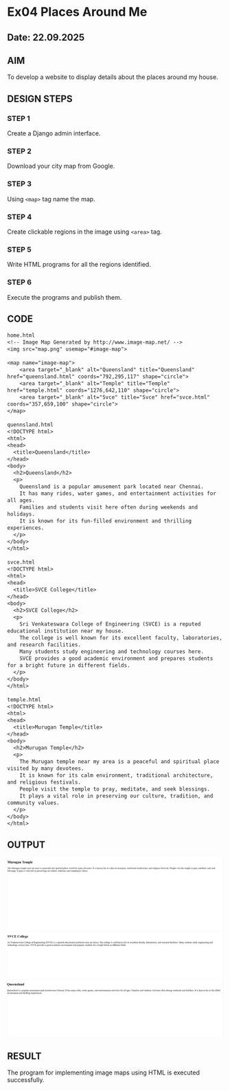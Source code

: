 # Ex04 Places Around Me
## Date: 22.09.2025

## AIM
To develop a website to display details about the places around my house.

## DESIGN STEPS

### STEP 1
Create a Django admin interface.

### STEP 2
Download your city map from Google.

### STEP 3
Using ```<map>``` tag name the map.

### STEP 4
Create clickable regions in the image using ```<area>``` tag.

### STEP 5
Write HTML programs for all the regions identified.

### STEP 6
Execute the programs and publish them.

## CODE
```
home.html
<!-- Image Map Generated by http://www.image-map.net/ -->
<img src="map.png" usemap="#image-map">

<map name="image-map">
    <area target="_blank" alt="Queensland" title="Queensland" href="queensland.html" coords="792,295,117" shape="circle">
    <area target="_blank" alt="Temple" title="Temple" href="temple.html" coords="1276,642,110" shape="circle">
    <area target="_blank" alt="Svce" title="Svce" href="svce.html" coords="357,659,100" shape="circle">
</map>

quennsland.html
<!DOCTYPE html>
<html>
<head>
  <title>Queensland</title>
</head>
<body>
  <h2>Queensland</h2>
  <p>
    Queensland is a popular amusement park located near Chennai. 
    It has many rides, water games, and entertainment activities for all ages. 
    Families and students visit here often during weekends and holidays. 
    It is known for its fun-filled environment and thrilling experiences.
  </p>
</body>
</html>

svce.html
<!DOCTYPE html>
<html>
<head>
  <title>SVCE College</title>
</head>
<body>
  <h2>SVCE College</h2>
  <p>
    Sri Venkateswara College of Engineering (SVCE) is a reputed educational institution near my house. 
    The college is well known for its excellent faculty, laboratories, and research facilities. 
    Many students study engineering and technology courses here. 
    SVCE provides a good academic environment and prepares students for a bright future in different fields.
  </p>
</body>
</html>

temple.html
<!DOCTYPE html>
<html>
<head>
  <title>Murugan Temple</title>
</head>
<body>
  <h2>Murugan Temple</h2>
  <p>
    The Murugan temple near my area is a peaceful and spiritual place visited by many devotees. 
    It is known for its calm environment, traditional architecture, and religious festivals. 
    People visit the temple to pray, meditate, and seek blessings. 
    It plays a vital role in preserving our culture, tradition, and community values.
  </p>
</body>
</html>
```

## OUTPUT
![alt text](T2.png)
![alt text](s3.png)
![alt text](q1.png)






## RESULT
The program for implementing image maps using HTML is executed successfully.
